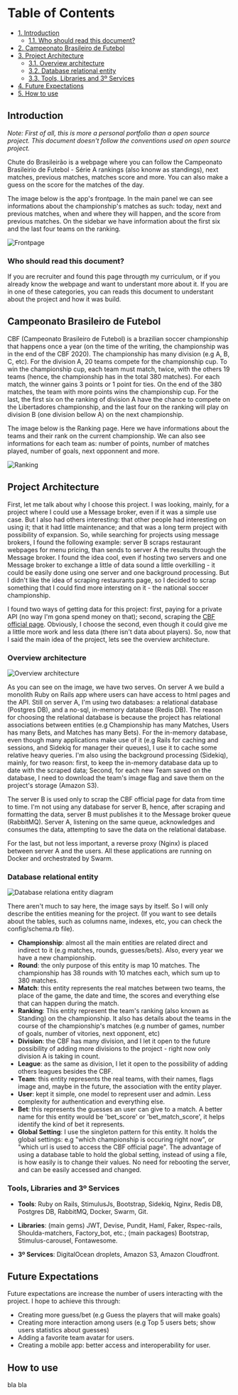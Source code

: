 # Table of Contents

- [1. Introduction](#introduction)
  - [1.1. Who should read this document?](#who-should-read)
- [2. Campeonato Brasileiro de Futebol](#campeonato-brasileiro)
- [3. Project Architecture](#architecture)
  - [3.1. Overview architecture](#overview-architecture)
  - [3.2. Database relational entity](#database-relational-entity)
  - [3.3. Tools, Libraries and 3º Services](#tools)
- [4. Future Expectations](#future-expectations)
- [5. How to use](#how-to-use)

## Introduction

_Note: First of all, this is more a personal portfolio than a open source project. This document doesn't follow the conventions used on open source project._

Chute do Brasileirão is a webpage where you can follow the Campeonato Brasileirio de Futebol - Série A rankings (also knonw as standings), next matches, previous matches, matches score and more. You can also make a guess on the score for the matches of the day.

The image below is the app's frontpage. In the main panel we can see informations about the championship's matches as such: today, next and previous matches, when and where they will happen, and the score from previous matches. On the sidebar we have information about the first six and the last four teams on the ranking.

![Frontpage](./images/frontpage.png "Frontpage")

### Who should read this document?

If you are recruiter and found this page througth my curriculum, or if you already know the webpage and want to understant more about it. If you are in one of these categories, you can reads this document to understant about the project and how it was build.

## Campeonato Brasileiro de Futebol

CBF (Campeonato Brasileiro de Futebol) is a brazilian soccer championship that happens once a year (on the time of the writing, the championship was in the end of the CBF 2020). The championship has many division (e.g A, B, C, etc). For the division A, 20 teams compete for the championship cup. To win the championship cup, each team must match, twice, with the others 19 teams (hence, the championship has in the total 380 matches). For each match, the winner gains 3 points or 1 point for ties. On the end of the 380 matches, the team with more points wins the championship cup. For the last, the first six on the ranking of division A have the chance to compete on the Libertadores championship, and the last four on the ranking will play on division B (one division bellow A) on the next championship.

The image below is the Ranking page. Here we have informations about the teams and their rank on the current championship. We can also see informations for each team as: number of points, number of matches played, number of goals, next opponnent and more.

![Ranking](./images/ranking.png "Ranking")

## Project Architecture

First, let me talk about why I choose this project. I was looking, mainly, for a project where I could use a Message broker, even if it was a simple use case. But I also had others interesting: that other people had interesting on using it; that it had little maintenance; and that was a long term project with possibility of expansion. So, while searching for projects using message brokers, I found the following example: server B scraps restaurant webpages for menu pricing, than sends to server A the results through the Message broker. I found the idea cool, even if hosting two servers and one Message broker to exchange a little of data sound a little overkilling - it could be easily done using one server and one background processing. But I didn't like the idea of scraping restaurants page, so I decided to scrap something that I could find more intersting on it - the national soccer championship.

I found two ways of getting data for this project: first, paying for a private API (no way I'm gona spend money on that); second, scraping the [CBF official page](https://www.cbf.com.br/futebol-brasileiro/competicoes/campeonato-brasileiro-serie-a). Obviously, I choose the second, even though it could give me a little more work and less data (there isn't data about players). So, now that I said the main idea of the project, lets see the overview architecture.

### Overview architecture

![Overview architecture](./images/overview_architecture.jpg "Overview architecture")

As you can see on the image, we have two serves. On server A we build a monolith Ruby on Rails app where users can have access to html pages and the API. Still on server A, I'm using two databases: a relational database (Postgres DB), and a no-sql, in-memory database (Redis DB). The reason for choosing the relational database is because the project has relational associations between entities (e.g Championship has many Matches, Users has many Bets, and Matches has many Bets). For the in-memory database, even though many applications make use of it (e.g Rails for caching and sessions, and Sidekiq for manager their queues), I use it to cache some relative heavy queries. I'm also using the background processing (Sidekiq), mainly, for two reason: first, to keep the in-memory database data up to date with the scraped data; Second, for each new Team saved on the database, I need to download the team's image flag and save them on the project's storage (Amazon S3).

The server B is used only to scrap the CBF official page for data from time to time. I'm not using any database for server B, hence, after scraping and formatting the data, server B must publishes it to the Message broker queue (RabbitMQ). Server A, listening on the same queue, acknowledges and consumes the data, attempting to save the data on the relational database.

For the last, but not less important, a reverse proxy (Nginx) is placed between server A and the users. All these applications are running on Docker and orchestrated by Swarm.

### Database relational entity

![Database relationa entity diagram](./images/relational_entity_diagram.jpg "Database relationa entity diagram")

There aren't much to say here, the image says by itself. So I will only describe the entities meaning for the project. (If you want to see details about the tables, such as columns name, indexes, etc, you can check the config/schema.rb file).

- **Championship**: almost all the main entities are related direct and indirect to it (e.g matches, rounds, guesses/bets). Also, every year we have a new championship.
- **Round**: the only purpose of this entity is map 10 matches. The championship has 38 rounds with 10 matches each, which sum up to 380 matches.
- **Match**: this entity represents the real matches between two teams, the place of the game, the date and time, the scores and everything else that can happen during the match.
- **Ranking**: This entity represent the team's ranking (also known as Standing) on the championship. It also has details about the teams in the course of the championship's matches (e.g number of games, number of goals, number of vitories, next opponent, etc)
- **Division**: the CBF has many division, and I let it open to the future possibility of adding more divisions to the project - right now only division A is taking in count.
- **League**: as the same as division, I let it open to the possibility of adding others leagues besides the CBF.
- **Team**: this entity represents the real teams, with their names, flags image and, maybe in the future, the association with the entity player.
- **User**: kept it simple, one model to represent user and admin. Less complexity for authentication and everything else.
- **Bet**: this represents the guesses an user can give to a match. A better name for this entity would be 'bet_score' or 'bet_match_score', it helps identify the kind of bet it represents.
- **Global Setting**: I use the singleton pattern for this entity. It holds the global settings: e.g "which championship is occuring right now", or "which url is used to access the CBF official page". The advantage of using a database table to hold the global setting, instead of using a file, is how easily is to change their values. No need for rebooting the server, and can be easily accessed and changed.

### Tools, Libraries and 3º Services

- **Tools**: Ruby on Rails, StimulusJs, Bootstrap, Sidekiq, Nginx, Redis DB, Postgres DB, RabbitMQ, Docker, Swarm, Git.

- **Libraries**: (main gems) JWT, Devise, Pundit, Haml, Faker, Rspec-rails, Shoulda-matchers, Factory_bot, etc.; (main packages) Bootstrap, Stimulus-carousel, Fontawesome.

- **3º Services**: DigitalOcean droplets, Amazon S3, Amazon Cloudfront.

## Future Expectations

Future expectations are increase the number of users interacting with the project. I hope to achieve this through:

- Creating more guess/bet (e.g Guess the players that will make goals)
- Creating more interaction among users (e.g Top 5 users bets; show users statistics about guesses)
- Adding a favorite team avatar for users.
- Creating a mobile app: better access and interoperability for user.

## How to use

bla bla

